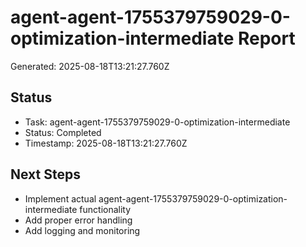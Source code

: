 # agent-agent-1755379759029-0-optimization-intermediate Report

Generated: 2025-08-18T13:21:27.760Z

## Status
- Task: agent-agent-1755379759029-0-optimization-intermediate
- Status: Completed
- Timestamp: 2025-08-18T13:21:27.760Z

## Next Steps
- Implement actual agent-agent-1755379759029-0-optimization-intermediate functionality
- Add proper error handling
- Add logging and monitoring
